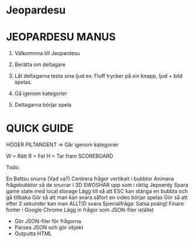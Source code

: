 Jeopardesu
==========

JEOPARDESU MANUS
==========

1. Välkommna till Jeopardesu

2. Berätta om deltagare

3. Låt deltagarna testa sina ljud ex:
Fluff trycker på sin knapp, ljud + bild spelas.

4. Gå igenom kategorier

5. Deltagarna börjar spela

QUICK GUIDE
==========

HÖGER PILTANGENT => Går igenom kategorier

W = Rätt
R = Fel
H = Tar fram SCOREBOARD


Todo:

En Battsu snurra (Vad va?)
Centrera frågor vertikalt i bubblor
Animera frågebubblor så de snurrar i 3D SWOSHAR upp som i riktig Jepoerdy
Spara game state med local storage
Lägg till så att ESC kan stänga en bubbla och gå tillbaka
Gör så att man kan svara såfort en video börjar spelas
Gör så att efter 2 sekunder kan man ALLTID svara
Specialfråga: Satsa poäng!
Finare fonter i Google Chrome
Lägg in frågor som JSON-filer istället
- Gör JSON-filer för frågorna
- Parsea JSON och gör objekt
- Outputta HTML
